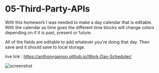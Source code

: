 # 05-Third-Party-APIs

With this homework I was needed to make a day calendar that is editable. With the calendar as time goes the different time blocks will change colors depending on if it is past, present or future. 

All of the fields are editable to add whatever you're doing that day. Then save and it should save to local storage. 

live link : https://anthonygamon.github.io/Work-Day-Scheduler/


![screenshot](https://user-images.githubusercontent.com/68041150/96346858-a8849500-1063-11eb-82dc-113007bcdf5a.jpeg)
